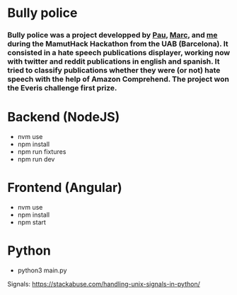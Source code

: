 # Bully police

### Bully police was a project developped by [Pau](https://pauescofet.com), [Marc](https://marcamoros.me), and [me](https://camerlynck.io) during the MamutHack Hackathon from the UAB (Barcelona). It consisted in a hate speech publications displayer, working now with twitter and reddit publications in english and spanish. It tried to classify publications whether they were (or not) hate speech with the help of Amazon Comprehend. The project won the Everis challenge first prize.

# Backend (NodeJS)
- nvm use
- npm install
- npm run fixtures
- npm run dev

# Frontend (Angular)
- nvm use
- npm install
- npm start

# Python
- python3 main.py

Signals:
https://stackabuse.com/handling-unix-signals-in-python/
